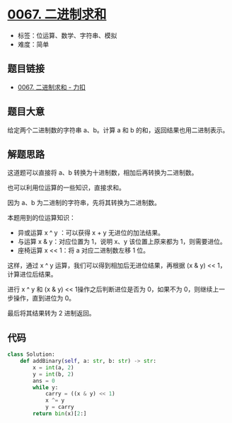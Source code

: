 # [0067. 二进制求和](https://leetcode.cn/problems/add-binary/)

- 标签：位运算、数学、字符串、模拟
- 难度：简单

## 题目链接

- [0067. 二进制求和 - 力扣](https://leetcode.cn/problems/add-binary/)

## 题目大意

给定两个二进制数的字符串 a、b。计算 a 和 b 的和，返回结果也用二进制表示。

## 解题思路

这道题可以直接将 a、b 转换为十进制数，相加后再转换为二进制数。

也可以利用位运算的一些知识，直接求和。

因为 a、b 为二进制的字符串，先将其转换为二进制数。

本题用到的位运算知识：

- 异或运算 x ^ y ：可以获得 x + y 无进位的加法结果。
- 与运算 x & y：对应位置为 1，说明 x、y 该位置上原来都为 1，则需要进位。
- 座椅运算 x << 1：将 a 对应二进制数左移 1 位。

这样，通过 x ^ y 运算，我们可以得到相加后无进位结果，再根据 (x & y) << 1，计算进位后结果。

进行 x ^ y 和 (x & y) << 1操作之后判断进位是否为 0，如果不为 0，则继续上一步操作，直到进位为 0。

最后将其结果转为 2 进制返回。

## 代码

```python
class Solution:
    def addBinary(self, a: str, b: str) -> str:
        x = int(a, 2)
        y = int(b, 2)
        ans = 0
        while y:
            carry = ((x & y) << 1)
            x ^= y
            y = carry
        return bin(x)[2:]
```

